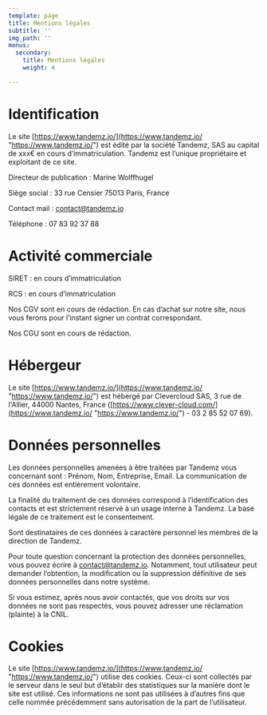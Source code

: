 ```yaml
---
template: page
title: Mentions légales
subtitle: ''
img_path: ''
menus:
  secondary:
    title: Mentions légales
    weight: 4

---
```

# Identification

Le site [https://www.tandemz.io/](https://www.tandemz.io/ "https://www.tandemz.io/") est édité par la société Tandemz, SAS au capital de xxx€ en cours d’immatriculation. Tandemz est l’unique propriétaire et exploitant de ce site.

Directeur de publication : Marine Wolffhugel

Siège social : 33 rue Censier 75013 Paris, France

Contact mail : [contact@tandemz.io](mailto:contact@tandemz.io)

Téléphone : 07 83 92 37 88

# Activité commerciale

SIRET : en cours d’immatriculation

RCS : en cours d’immatriculation

Nos CGV sont en cours de rédaction. En cas d’achat sur notre site, nous vous ferons pour l’instant signer un contrat correspondant.

Nos CGU sont en cours de rédaction.

# Hébergeur

Le site [https://www.tandemz.io/](https://www.tandemz.io/ "https://www.tandemz.io/") est hébergé par Clevercloud SAS, 3 rue de l'Allier, 44000 Nantes, France ([https://www.clever-cloud.com/](https://www.tandemz.io/ "https://www.tandemz.io/") - 03 2 85 52 07 69).

# Données personnelles

Les données personnelles amenées à être traitées par Tandemz vous concernant sont : Prénom, Nom, Entreprise, Email. La communication de ces données est entièrement volontaire.

La finalité du traitement de ces données correspond à l’identification des contacts et est strictement réservé à un usage interne à Tandemz. La base légale de ce traitement est le consentement.

Sont destinataires de ces données à caractère personnel les membres de la direction de Tandemz.

Pour toute question concernant la protection des données personnelles, vous pouvez écrire à [contact@tandemz.io](mailto:contact@tandemz.io). Notamment, tout utilisateur peut demander l’obtention, la modification ou la suppression définitive de ses données personnelles dans notre système.

Si vous estimez, après nous avoir contactés, que vos droits sur vos données ne sont pas respectés, vous pouvez adresser une réclamation (plainte) à la CNIL.

# Cookies

Le site [https://www.tandemz.io/](https://www.tandemz.io/ "https://www.tandemz.io/") utilise des cookies. Ceux-ci sont collectés par le serveur dans le seul but d’établir des statistiques sur la manière dont le site est utilisé. Ces informations ne sont pas utilisées à d’autres fins que celle nommée précédemment sans autorisation de la part de l’utilisateur.